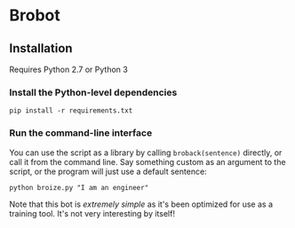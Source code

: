 # Brobot


## Installation

Requires Python 2.7 or Python 3


### Install the Python-level dependencies

`pip install -r requirements.txt`

### Run the command-line interface

You can use the script as a library by calling `broback(sentence)` directly, or
call it from the command line. Say something custom as an argument to the script,
or the program will just use a default sentence:

`python broize.py "I am an engineer"`

Note that this bot is _extremely simple_ as it's been optimized for use
as a training tool. It's not very interesting by itself!



